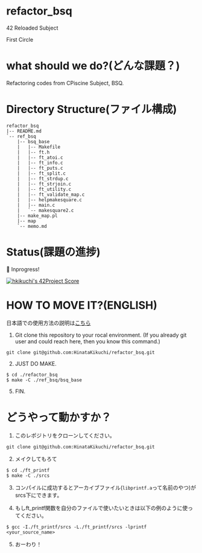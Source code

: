 # refactor_bsq

42 Reloaded Subject

First Circle

# what should we do?(どんな課題？)

Refactoring codes from CPiscine Subject, BSQ.

# Directory Structure(ファイル構成)

```
refactor_bsq
|-- README.md
`-- ref_bsq
    |-- bsq_base
    |   |-- Makefile
    |   |-- ft.h
    |   |-- ft_atoi.c
    |   |-- ft_info.c
    |   |-- ft_puts.c
    |   |-- ft_split.c
    |   |-- ft_strdup.c
    |   |-- ft_strjoin.c
    |   |-- ft_utility.c
    |   |-- ft_validate_map.c
    |   |-- helpmakesquare.c
    |   |-- main.c
    |   `-- makesquare2.c
    |-- make_map.pl
    |-- map
    `-- memo.md
```

# Status(課題の進捗)

👷 Inprogress!

[![hkikuchi's 42Project Score](https://badge42.herokuapp.com/api/project/hkikuchi/refactor_bsq)](https://github.com/JaeSeoKim/badge42)


# HOW TO MOVE IT?(ENGLISH)
日本語での使用方法の説明は[こちら](#%E3%81%A9%E3%81%86%E3%82%84%E3%81%A3%E3%81%A6%E5%8B%95%E3%81%8B%E3%81%99%E3%81%8B)



1. Git clone this repository to your rocal environment. (If you already git user and could reach here, then you know this command.)

```
git clone git@github.com:HinataKikuchi/refactor_bsq.git
```

2. JUST DO MAKE.

```
$ cd ./refactor_bsq
$ make -C ./ref_bsq/bsq_base
```


5. FIN.


# どうやって動かすか？

1. このレポジトリをクローンしてください。

```
git clone git@github.com:HinataKikuchi/refactor_bsq.git
```

2. メイクしてもろて

```
$ cd ./ft_printf
$ make -C ./srcs
```

3. コンパイルに成功するとアーカイブファイル(```libprintf.a```って名前のやつ)がsrcs下にできます。

4. もしft_printf関数を自分のファイルで使いたいときは以下の例のように使ってください。

```
$ gcc -I./ft_printf/srcs -L./ft_printf/srcs -lprintf <your_source_name>
```

5. おーわり！

